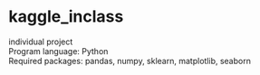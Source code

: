 # kaggle_inclass
individual project  
Program language: Python  
Required packages: pandas, numpy, sklearn, matplotlib, seaborn  
